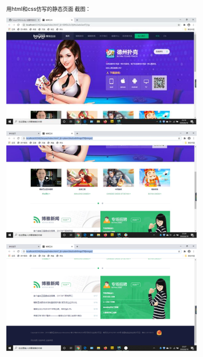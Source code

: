 用html和css仿写的静态页面
截图：

![image](https://github.com/fuzya1999/boyaa/blob/master/img/1.jpg)



![image](https://github.com/fuzya1999/boyaa/blob/master/img/2.jpg)


![image](https://github.com/fuzya1999/boyaa/blob/master/img/3.png)


